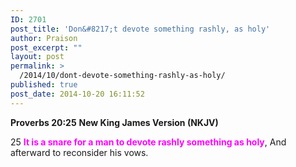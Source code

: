 ```yaml
---
ID: 2701
post_title: 'Don&#8217;t devote something rashly, as holy'
author: Praison
post_excerpt: ""
layout: post
permalink: >
  /2014/10/dont-devote-something-rashly-as-holy/
published: true
post_date: 2014-10-20 16:11:52
---
```

<strong>Proverbs 20:25</strong>
<strong> New King James Version (NKJV)</strong>

25 <span style="color: #ff00ff;"><strong>It is a snare for a man to devote rashly something as holy</strong></span>,
And afterward to reconsider his vows.